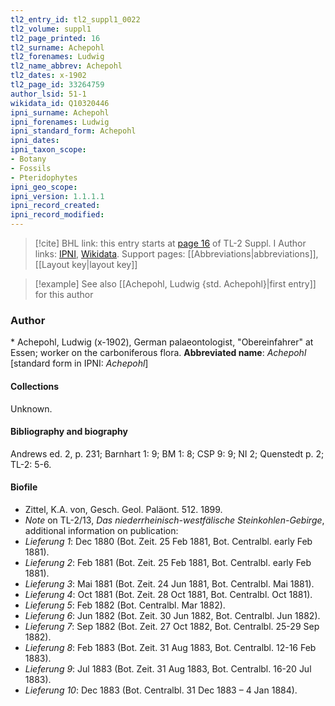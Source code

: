 ```yaml
---
tl2_entry_id: tl2_suppl1_0022
tl2_volume: suppl1
tl2_page_printed: 16
tl2_surname: Achepohl
tl2_forenames: Ludwig
tl2_name_abbrev: Achepohl
tl2_dates: x-1902
tl2_page_id: 33264759
author_lsid: 51-1
wikidata_id: Q10320446
ipni_surname: Achepohl
ipni_forenames: Ludwig
ipni_standard_form: Achepohl
ipni_dates: 
ipni_taxon_scope: 
- Botany
- Fossils
- Pteridophytes
ipni_geo_scope: 
ipni_version: 1.1.1.1
ipni_record_created: 
ipni_record_modified:
---
```


> [!cite] BHL link: this entry starts at [page 16](https://www.biodiversitylibrary.org/page/33264759) of TL-2 Suppl. I
> Author links: [IPNI](https://www.ipni.org/a/51-1), [Wikidata](https://www.wikidata.org/wiki/Q10320446). Support pages: [[Abbreviations|abbreviations]], [[Layout key|layout key]]

> [!example] See also [[Achepohl, Ludwig {std. Achepohl}|first entry]] for this author

### Author

\* Achepohl, Ludwig (x-1902), German palaeontologist, "Obereinfahrer" at Essen; worker on the carboniferous flora. 
**Abbreviated name**: *Achepohl* \[standard form in IPNI: *Achepohl*\]

#### Collections

Unknown.

#### Bibliography and biography

Andrews ed. 2, p. 231; Barnhart 1: 9; BM 1: 8; CSP 9: 9; NI 2; Quenstedt p. 2; TL-2: 5-6.

#### Biofile

- Zittel, K.A. von, Gesch. Geol. Paläont. 512. 1899.
- *Note* on TL-2/13, *Das niederrheinisch-westfälische Steinkohlen-Gebirge*, additional information on publication:
- *Lieferung 1*: Dec 1880 (Bot. Zeit. 25 Feb 1881, Bot. Centralbl. early Feb 1881).
- *Lieferung 2*: Feb 1881 (Bot. Zeit. 25 Feb 1881, Bot. Centralbl. early Feb 1881).
- *Lieferung 3*: Mai 1881 (Bot. Zeit. 24 Jun 1881, Bot. Centralbl. Mai 1881).
- *Lieferung 4*: Oct 1881 (Bot. Zeit. 28 Oct 1881, Bot. Centralbl. Oct 1881).
- *Lieferung 5*: Feb 1882 (Bot. Centralbl. Mar 1882).
- *Lieferung 6*: Jun 1882 (Bot. Zeit. 30 Jun 1882, Bot. Centralbl. Jun 1882).
- *Lieferung 7*: Sep 1882 (Bot. Zeit. 27 Oct 1882, Bot. Centralbl. 25-29 Sep 1882).
- *Lieferung 8*: Feb 1883 (Bot. Zeit. 31 Aug 1883, Bot. Centralbl. 12-16 Feb 1883).
- *Lieferung 9*: Jul 1883 (Bot. Zeit. 31 Aug 1883, Bot. Centralbl. 16-20 Jul 1883).
- *Lieferung 10*: Dec 1883 (Bot. Centralbl. 31 Dec 1883 – 4 Jan 1884).

